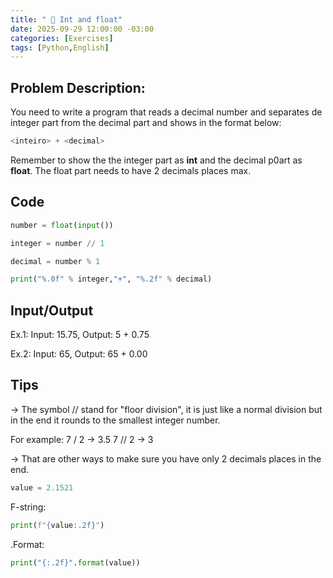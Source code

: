 ```yaml
---
title: " 🔢 Int and float"
date: 2025-09-29 12:00:00 -03:00
categories: [Exercises]
tags: [Python,English]
---
```


## Problem Description:

You need to write a program that reads a decimal number and separates de integer part from the decimal part and shows in the format below:

```python
<inteiro> + <decimal>
```

Remember to show the the integer part as **int** and the decimal p0art as **float**.
The float part needs to have 2 decimals places max.

## Code
```python
number = float(input())

integer = number // 1

decimal = number % 1

print("%.0f" % integer,"+", "%.2f" % decimal)
```
## Input/Output

Ex.1: Input: 15.75, Output: 5 + 0.75

Ex.2: Input: 65, Output: 65 + 0.00

## Tips

&#8594; The symbol // stand for "floor division", it is just like a normal division but in the end it rounds to the smallest integer number.

For example: 7 / 2 -> 3.5
             7 // 2 -> 3

&#8594; That are other ways to make sure you have only 2 decimals places in the end.
```python
value = 2.1521
```
F-string:
 ```python
print(f"{value:.2f}")
```
.Format:
```python
print("{:.2f}".format(value))
```
